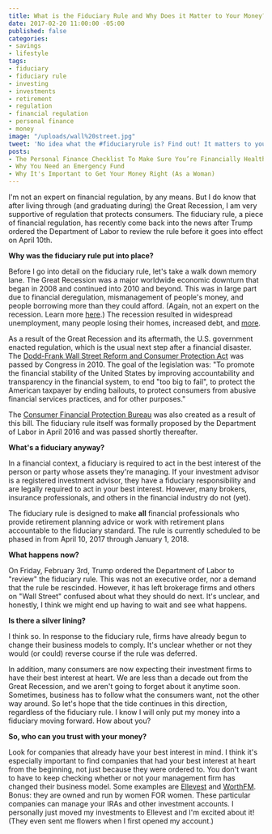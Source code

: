 ```yaml
---
title: What is the Fiduciary Rule and Why Does it Matter to Your Money?
date: 2017-02-20 11:00:00 -05:00
published: false
categories:
- savings
- lifestyle
tags:
- fiduciary
- fiduciary rule
- investing
- investments
- retirement
- regulation
- financial regulation
- personal finance
- money
image: "/uploads/wall%20street.jpg"
tweet: 'No idea what the #fiduciaryrule is? Find out! It matters to your #money!'
posts:
- The Personal Finance Checklist To Make Sure You’re Financially Healthy
- Why You Need an Emergency Fund
- Why It's Important to Get Your Money Right (As a Woman)
---
```


I'm not an expert on financial regulation, by any means. But I do know that after living through (and graduating during) the Great Recession, I am very supportive of regulation that protects consumers. The fiduciary rule, a piece of financial regulation, has recently come back into the news after Trump ordered the Department of Labor to review the rule before it goes into effect on April 10th.

**Why was the fiduciary rule put into place?**

Before I go into detail on the fiduciary rule, let's take a walk down memory lane. The Great Recession was a major worldwide economic downturn that began in 2008 and continued into 2010 and beyond. This was in large part due to financial deregulation, mismanagement of people's money, and people borrowing more than they could afford. (Again, not an expert on the recession. Learn more [here](http://www.forbes.com/sites/johntharvey/2011/10/07/the-great-recession/#613662823240).) The recession resulted in widespread unemployment, many people losing their homes, increased debt, and [more](http://www.usatoday.com/story/money/business/2013/09/14/impact-on-states-of-2008-financial-crisis/2812691/).

As a result of the Great Recession and its aftermath, the U.S. government enacted regulation, which is the usual next step after a financial disaster. The [Dodd-Frank Wall Street Reform and Consumer Protection Act](https://en.wikipedia.org/wiki/Dodd%E2%80%93Frank_Wall_Street_Reform_and_Consumer_Protection_Act#Overview) was passed by Congress in 2010. The goal of the legislation was: "To promote the financial stability of the United States by improving accountability and transparency in the financial system, to end "too big to fail", to protect the American taxpayer by ending bailouts, to protect consumers from abusive financial services practices, and for other purposes."

The [Consumer Financial Protection Bureau](https://www.consumerfinance.gov/) was also created as a result of this bill. The fiduciary rule itself was formally proposed by the Department of Labor in April 2016 and was passed shortly thereafter.

**What's a fiduciary anyway?**

In a financial context, a fiduciary is required to act in the best interest of the person or party whose assets they're managing. If your investment advisor is a registered investment advisor, they have a fiduciary responsibility and are legally required to act in your best interest. However, many brokers, insurance professionals, and others in the financial industry do not (yet).

The fiduciary rule is designed to make **all** financial professionals who provide retirement planning advice or work with retirement plans accountable to the fiduciary standard. The rule is currently scheduled to be phased in from April 10, 2017 through January 1, 2018.

**What happens now?**

On Friday, February 3rd, Trump ordered the Department of Labor to "review" the fiduciary rule. This was not an executive order, nor a demand that the rule be rescinded. However, it has left brokerage firms and others on "Wall Street" confused about what they should do next. It's unclear, and honestly, I think we might end up having to wait and see what happens.

**Is there a silver lining?**

I think so. In response to the fiduciary rule, firms have already begun to change their business models to comply. It's unclear whether or not they would (or could) reverse course if the rule was deferred.

In addition, many consumers are now expecting their investment firms to have their best interest at heart. We are less than a decade out from the Great Recession, and we aren't going to forget about it anytime soon. Sometimes, business has to follow what the consumers want, not the other way around. So let's hope that the tide continues in this direction, regardless of the fiduciary rule. I know I will only put my money into a fiduciary moving forward. How about you?

**So, who can you trust with your money?**

Look for companies that already have your best interest in mind. I think it's especially important to find companies that had your best interest at heart from the beginning, not just because they were ordered to. You don't want to have to keep checking whether or not your management firm has changed their business model. Some examples are [Ellevest](ellevest.com) and [WorthFM](worthfm.com). Bonus: they are owned and run by women FOR women. These particular companies can manage your IRAs and other investment accounts. I personally just moved my investments to Ellevest and I'm excited about it! (They even sent me flowers when I first opened my account.)